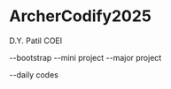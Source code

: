 # ArcherCodify2025
D.Y. Patil COEI





--bootstrap
--mini project 
--major project 

--daily codes

